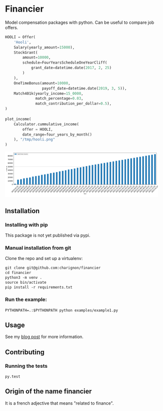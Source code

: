 # Financier

Model compensation packages with python. Can be useful to compare job offers.

```python
HOOLI = Offer(
    'Hooli',
    Salary(yearly_amount=15000),
    StockGrant(
        amount=10000,
        schedule=FourYearsScheduleOneYearCliff(
            grant_date=datetime.date(2017, 2, 25)
        )
    ),
    OneTimeBonus(amount=10000,
                 payoff_date=datetime.date(2019, 3, 5)),
    Match401k(yearly_income=15_0000,
              match_percentage=0.03,
              match_contribution_per_dollar=0.5),
)

plot_income(
    Calculator.cummulative_income(
        offer = HOOLI,
        date_range=four_years_by_month()
    ), "/tmp/hooli.png"
)
```
![Hooli offer cumulative income](/assets/hoolicum.png)

## Installation

### Installing with pip

This package is not yet published via pypi.

### Manual installation from git

Clone the repo and set up a virtualenv:
```shell
git clone git@github.com:charignon/financier
cd financier
python3 -m venv .
source bin/activate
pip install -r requirements.txt
```

### Run the example:

```shell
PYTHONPATH=.:$PYTHONPATH python examples/example1.py
```
## Usage

See my [blog post](https://blog.laurentcharignon.com/post/financier-modeling-compensation-python/) for more information.

## Contributing
### Running the tests

```shell
py.test
```
## Origin of the name financier

It is a french adjective that means "related to finance".
